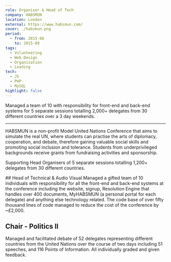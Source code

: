 ```yaml
---
role: Organiser & Head of Tech
company: HABSMUN
location: London
external: https://www.habsmun.com/
cover: ./habsmun.png
period:
  - from: 2015-08
    to: 2015-09
tags:
  - Volunteering
  - Web Design
  - Organisation
  - Leading
tech:
  - JS
  - PHP
  - MySQL
highlight: false
---
```


Managed a team of 10 with responsibility for front-end and back-end systems for 5 separate sessions totalling 2,000+ delegates from 30 different countries over a 3 day weekends.

---

HABSMUN is a non-profit Model United Nations Conference that aims to simulate the real UN, where students can practise the arts of diplomacy, cooperation, and debate, therefore gaining valuable social skills and promoting social inclusion and tolerance. Students from underprivileged backgrounds receive grants from fundraising activities and sponsorship.

Supporting Head Organisers of 5 separate sessions totalling 1,200+ delegates from 30 different countries.

## Head of Technical & Audio Visual
Managed a gifted team of 10 individuals with responsibility for all the front-end and back-end systems at the conference including the website, signup, Resolution Engine that handles over 400 documents, MyHABSMUN (a personal portal for each delegate) and anything else technology related.
The code base of over fifty thousand lines of code managed to reduce the cost of the conference by ~£2,000.

## Chair - Politics II

Managed and facilitated debate of 52 delegates representing different countries from the United Nations over the course of two days including 51 speeches, and 116 Points of Information. All individually graded and given feedback.
